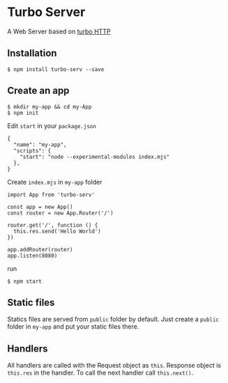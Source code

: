 # Turbo Server
A Web Server based on [turbo HTTP](https://www.npmjs.com/package/turbo-http)

## Installation

```
$ npm install turbo-serv --save
```

## Create an app

```
$ mkdir my-app && cd my-App
$ npm init
```

Edit `start` in your `package.json`
```
{
  "name": "my-app",
  "scripts": {
    "start": "node --experimental-modules index.mjs"
  },
}
```

Create `index.mjs` in `my-app` folder
```
import App from 'turbo-serv'

const app = new App()
const router = new App.Router('/')

router.get('/', function () {
  this.res.send('Hello World')
})

app.addRouter(router)
app.listen(8080)
```

run
```
$ npm start
```

## Static files
Statics files are served from `public` folder by default. Just create a `public` folder
in `my-app` and put your static files there.

## Handlers
All handlers are called with the Request object as `this`. Response object is
`this.res` in the handler. To call the next handler call `this.next()`.
